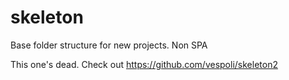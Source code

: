 skeleton
========

Base folder structure for new projects. Non SPA

This one's dead. Check out https://github.com/vespoli/skeleton2
